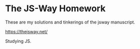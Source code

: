 # The JS-Way Homework

These are my solutions and tinkerings of the jsway manuscript.

https://thejsway.net/

Studying JS.
